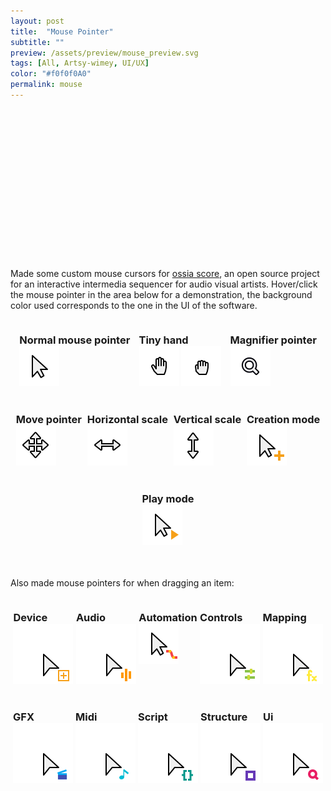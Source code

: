 ```yaml
---
layout: post
title:  "Mouse Pointer"
subtitle: ""
preview: /assets/preview/mouse_preview.svg
tags: [All, Artsy-wimey, UI/UX]
color: "#f0f0f0A0"
permalink: mouse
---
```

<div style="text-align: center; width:100%;height:32px; background: url('/assets/mouse_pointer/cursor_pointer.svg');">
</div>
<div style="text-align: center; width:100%;height:32px; background: url('/assets/mouse_pointer/cursor_open_hand.svg');">
</div>
<div style="text-align: center; width:100%;height:32px; background: url('/assets/mouse_pointer/cursor_closed_hand.svg');">
</div>
<div style="text-align: center; width:100%;height:32px; background: url('/assets/mouse_pointer/cursor_magnifier.svg');">
</div>
<div style="text-align: center; width:100%;height:32px; background: url('/assets/mouse_pointer/cursor_move.svg');">
</div>
<div style="text-align: center; width:100%;height:32px; background: url('/assets/mouse_pointer/cursor_scale_h.svg');">
</div>
<div style="text-align: center; width:100%;height:32px; background: url('/assets/mouse_pointer/cursor_scale_v.svg');">
</div>
<br/>

Made some custom mouse cursors for [ossia score](https://github.com/OSSIA/score), an open source project for an interactive intermedia sequencer for audio visual artists. Hover/click the mouse pointer in the area below for a demonstration, the background color used corresponds to the one in the UI of the software.
<br/>

<div style="display: flex; flex-wrap: wrap; justify-content: space-evenly;align-content: space-between; ">

<div class="custom-cursor" style="cursor: url('/assets/mouse_pointer/cursor_pointer.svg'), auto; ">
<h3>Normal mouse pointer<br/><img src="/assets/mouse_pointer/cursor_pointer.svg"/></h3> 
</div>

<div class="custom-cursor hand">
<h3>Tiny hand<br/><img src="/assets/mouse_pointer/cursor_open_hand.svg"/> <img src="/assets/mouse_pointer/cursor_closed_hand.svg"/> </h3>
</div>

<div class="custom-cursor" style="cursor: url('/assets/mouse_pointer/cursor_magnifier.svg'), auto; ">
<h3>Magnifier pointer<br/><img src="/assets/mouse_pointer/cursor_magnifier.svg"/></h3>
</div>

<div class="custom-cursor" style="cursor: url('/assets/mouse_pointer/cursor_move.svg'), auto; ">
<h3>Move pointer<br/><img src="/assets/mouse_pointer/cursor_move.svg"/></h3>
</div>

<div class="custom-cursor" style="cursor: url('/assets/mouse_pointer/cursor_scale_h.svg'), auto; ">
<h3>Horizontal scale<br/><img src="/assets/mouse_pointer/cursor_scale_h.svg"/></h3>
</div>

<div class="custom-cursor" style="cursor: url('/assets/mouse_pointer/cursor_scale_v.svg'), auto; ">
<h3>Vertical scale<br/><img src="/assets/mouse_pointer/cursor_scale_v.svg"/></h3>
</div>

<div class="custom-cursor" style="cursor: url('/assets/mouse_pointer/cursor_creation_mode.svg'), auto; ">
<h3>Creation mode<br/><img src="/assets/mouse_pointer/cursor_creation_mode.svg"/></h3>
</div>

<div class="custom-cursor" style="cursor: url('/assets/mouse_pointer/cursor_play_from_here.svg'), auto; ">
<h3>Play mode<br/><img src="/assets/mouse_pointer/cursor_play_from_here.svg"/></h3>
</div>
</div>
<br/>

Also made mouse pointers for when dragging an item:
<br/>

<div style="display: flex; flex-wrap: wrap; justify-content: space-evenly;align-content: space-between;">

<div class="custom-drag-cursor" style="cursor: url('/assets/mouse_pointer/cursor_drag_device.svg'), auto; ">
<h3>Device<br/><img src="/assets/mouse_pointer/cursor_drag_device.svg"/></h3>
</div>

<div class="custom-drag-cursor" style="cursor: url('/assets/mouse_pointer/cursor_process_audio.svg'), auto; ">
<h3>Audio<br/><img src="/assets/mouse_pointer/cursor_process_audio.svg"/></h3>
</div>

<div class="custom-drag-cursor"  style="cursor: url('/assets/mouse_pointer/cursor_process_automation.svg'), auto; ">
<h3>Automation<br/><img src="/assets/mouse_pointer/cursor_process_automation.svg"/></h3>
</div>

<div class="custom-drag-cursor" style="cursor: url('/assets/mouse_pointer/cursor_process_controls.svg'), auto; ">
<h3>Controls<br/><img src="/assets/mouse_pointer/cursor_process_controls.svg"/></h3>
</div>

<div class="custom-drag-cursor" style="cursor: url('/assets/mouse_pointer/cursor_process_filter.svg'), auto; ">
<h3>Mapping<br/><img src="/assets/mouse_pointer/cursor_process_filter.svg"/></h3>
</div>


<div class="custom-drag-cursor" style="cursor: url('/assets/mouse_pointer/cursor_process_gfx.svg'), auto; ">
<h3>GFX<br/><img src="/assets/mouse_pointer/cursor_process_gfx.svg"/></h3>
</div>

<div class="custom-drag-cursor" style="cursor: url('/assets/mouse_pointer/cursor_process_midi.svg'), auto; ">
<h3>Midi<br/><img src="/assets/mouse_pointer/cursor_process_midi.svg"/></h3>
</div>

<div class="custom-drag-cursor" style="cursor: url('/assets/mouse_pointer/cursor_process_script.svg'), auto; ">
<h3>Script<br/><img src="/assets/mouse_pointer/cursor_process_script.svg"/></h3>
</div>

<div class="custom-drag-cursor" style="cursor: url('/assets/mouse_pointer/cursor_process_structure.svg'), auto; ">
<h3>Structure<br/><img src="/assets/mouse_pointer/cursor_process_structure.svg"/></h3>
</div>

<div class="custom-drag-cursor" style="cursor: url('/assets/mouse_pointer/cursor_process_ui.svg'), auto; ">
<h3>Ui<br/><img src="/assets/mouse_pointer/cursor_process_ui.svg"/></h3>
</div>

</div>
<br/>
<br/>

